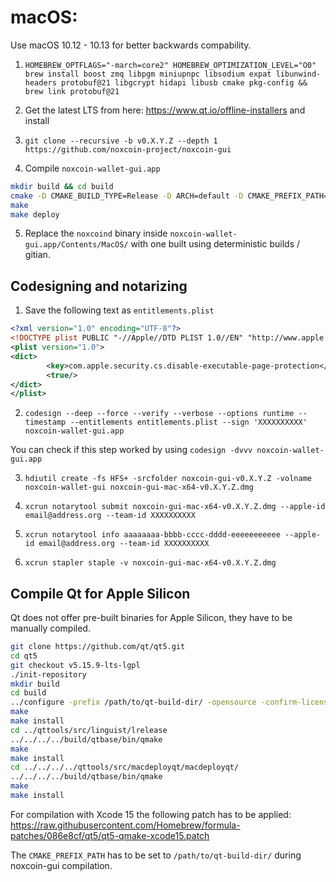 # macOS:

Use macOS 10.12 - 10.13 for better backwards compability.

1. `HOMEBREW_OPTFLAGS="-march=core2" HOMEBREW_OPTIMIZATION_LEVEL="O0" brew install boost zmq libpgm miniupnpc libsodium expat libunwind-headers protobuf@21 libgcrypt hidapi libusb cmake pkg-config && brew link protobuf@21`

2. Get the latest LTS from here: https://www.qt.io/offline-installers and install

3. `git clone --recursive -b v0.X.Y.Z --depth 1 https://github.com/noxcoin-project/noxcoin-gui` 

4. Compile `noxcoin-wallet-gui.app`

```bash
mkdir build && cd build
cmake -D CMAKE_BUILD_TYPE=Release -D ARCH=default -D CMAKE_PREFIX_PATH=/path/to/Qt5.12.8/5.12.8/clang_64 ..
make
make deploy
```

5. Replace the `noxcoind` binary inside `noxcoin-wallet-gui.app/Contents/MacOS/` with one built using deterministic builds / gitian.

## Codesigning and notarizing

1. Save the following text as `entitlements.plist`

```xml
<?xml version="1.0" encoding="UTF-8"?>
<!DOCTYPE plist PUBLIC "-//Apple//DTD PLIST 1.0//EN" "http://www.apple.com/DTDs/PropertyList-1.0.dtd">
<plist version="1.0">
<dict>
        <key>com.apple.security.cs.disable-executable-page-protection</key>
        <true/>
</dict>
</plist>
```

2. `codesign --deep --force --verify --verbose --options runtime --timestamp --entitlements entitlements.plist --sign 'XXXXXXXXXX' noxcoin-wallet-gui.app`

You can check if this step worked by using `codesign -dvvv noxcoin-wallet-gui.app`

3. `hdiutil create -fs HFS+ -srcfolder noxcoin-gui-v0.X.Y.Z -volname noxcoin-wallet-gui noxcoin-gui-mac-x64-v0.X.Y.Z.dmg`

4. `xcrun notarytool submit noxcoin-gui-mac-x64-v0.X.Y.Z.dmg --apple-id email@address.org --team-id XXXXXXXXXX`

5. `xcrun notarytool info aaaaaaaa-bbbb-cccc-dddd-eeeeeeeeeee --apple-id email@address.org --team-id XXXXXXXXXX`

6. `xcrun stapler staple -v noxcoin-gui-mac-x64-v0.X.Y.Z.dmg`

## Compile Qt for Apple Silicon

Qt does not offer pre-built binaries for Apple Silicon, they have to be manually compiled.

```bash
git clone https://github.com/qt/qt5.git
cd qt5
git checkout v5.15.9-lts-lgpl
./init-repository
mkdir build
cd build
../configure -prefix /path/to/qt-build-dir/ -opensource -confirm-license -release -nomake examples -nomake tests -no-rpath -skip qtwebengine -skip qt3d -skip qtandroidextras -skip qtcanvas3d -skip qtcharts -skip qtconnectivity -skip qtdatavis3d -skip qtdoc -skip qtgamepad -skip qtlocation -skip qtnetworkauth -skip qtpurchasing -skip qtscript -skip qtscxml -skip qtsensors -skip qtserialbus -skip qtserialport -skip qtspeech -skip qttools -skip qtvirtualkeyboard -skip qtwayland -skip qtwebchannel -skip qtwebsockets -skip qtwebview -skip qtwinextras -skip qtx11extras -skip gamepad -skip serialbus -skip location -skip webengine
make
make install
cd ../qttools/src/linguist/lrelease
../../../../build/qtbase/bin/qmake
make
make install
cd ../../../../qttools/src/macdeployqt/macdeployqt/
../../../../build/qtbase/bin/qmake
make
make install
```

For compilation with Xcode 15 the following patch has to be applied: https://raw.githubusercontent.com/Homebrew/formula-patches/086e8cf/qt5/qt5-qmake-xcode15.patch

The `CMAKE_PREFIX_PATH` has to be set to `/path/to/qt-build-dir/` during noxcoin-gui compilation.
